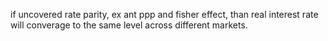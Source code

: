if uncovered rate parity, ex ant ppp and fisher effect,
than real interest rate will converage to the same level across different markets.